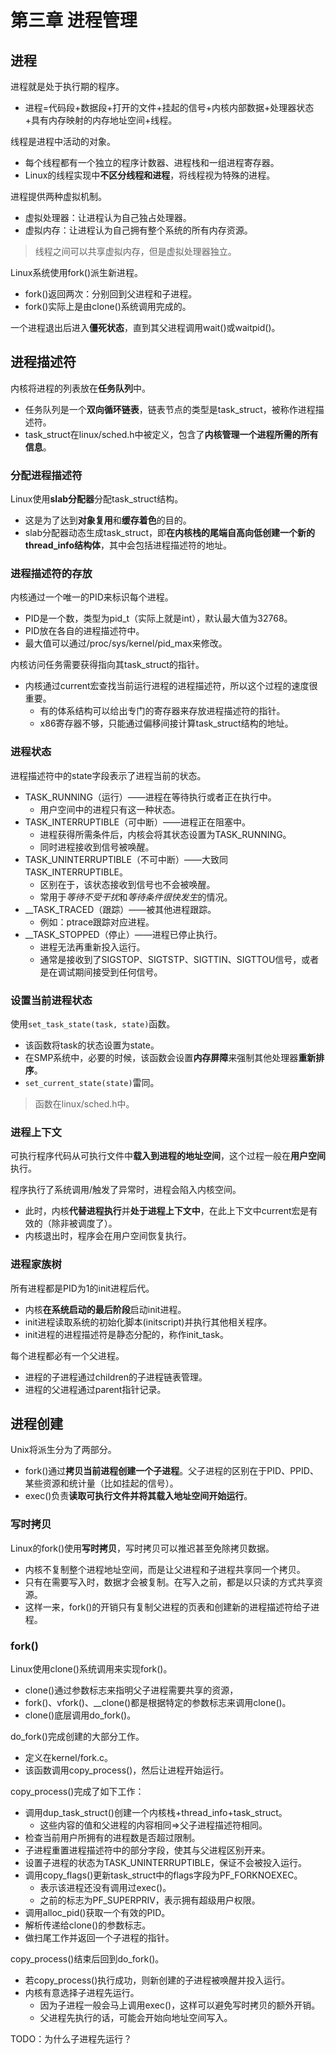 # 第三章 进程管理

## 进程

进程就是处于执行期的程序。
* 进程=代码段+数据段+打开的文件+挂起的信号+内核内部数据+处理器状态+具有内存映射的内存地址空间+线程。

线程是进程中活动的对象。
* 每个线程都有一个独立的程序计数器、进程栈和一组进程寄存器。
* Linux的线程实现中**不区分线程和进程**，将线程视为特殊的进程。

进程提供两种虚拟机制。
* 虚拟处理器：让进程认为自己独占处理器。
* 虚拟内存：让进程认为自己拥有整个系统的所有内存资源。

> 线程之间可以共享虚拟内存，但是虚拟处理器独立。

Linux系统使用fork()派生新进程。
* fork()返回两次：分别回到父进程和子进程。
* fork()实际上是由clone()系统调用完成的。

一个进程退出后进入**僵死状态**，直到其父进程调用wait()或waitpid()。

## 进程描述符

内核将进程的列表放在**任务队列**中。
* 任务队列是一个**双向循环链表**，链表节点的类型是task_struct，被称作进程描述符。
* task_struct在linux/sched.h中被定义，包含了**内核管理一个进程所需的所有信息**。

### 分配进程描述符

Linux使用**slab分配器**分配task_struct结构。
* 这是为了达到**对象复用**和**缓存着色**的目的。
* slab分配器动态生成task_struct，即**在内核栈的尾端自高向低创建一个新的thread_info结构体**，其中会包括进程描述符的地址。

### 进程描述符的存放

内核通过一个唯一的PID来标识每个进程。
* PID是一个数，类型为pid_t（实际上就是int），默认最大值为32768。
* PID放在各自的进程描述符中。
* 最大值可以通过/proc/sys/kernel/pid_max来修改。

内核访问任务需要获得指向其task_struct的指针。
* 内核通过current宏查找当前运行进程的进程描述符，所以这个过程的速度很重要。
  * 有的体系结构可以给出专门的寄存器来存放进程描述符的指针。
  * x86寄存器不够，只能通过偏移间接计算task_struct结构的地址。

### 进程状态

进程描述符中的state字段表示了进程当前的状态。
* TASK_RUNNING（运行）——进程在等待执行或者正在执行中。
  * 用户空间中的进程只有这一种状态。
* TASK_INTERRUPTIBLE（可中断）——进程正在阻塞中。
  * 进程获得所需条件后，内核会将其状态设置为TASK_RUNNING。
  * 同时进程接收到信号被唤醒。
* TASK_UNINTERRUPTIBLE（不可中断）——大致同TASK_INTERRUPTIBLE。
  * 区别在于，该状态接收到信号也不会被唤醒。
  * 常用于*等待不受干扰*和*等待条件很快发生*的情况。
* __TASK_TRACED（跟踪）——被其他进程跟踪。
  * 例如：ptrace跟踪对应进程。
* __TASK_STOPPED（停止）——进程已停止执行。
  * 进程无法再重新投入运行。
  * 通常是接收到了SIGSTOP、SIGTSTP、SIGTTIN、SIGTTOU信号，或者是在调试期间接受到任何信号。

### 设置当前进程状态

使用`set_task_state(task, state)`函数。
* 该函数将task的状态设置为state。
* 在SMP系统中，必要的时候，该函数会设置**内存屏障**来强制其他处理器**重新排序**。
* `set_current_state(state)`雷同。

> 函数在linux/sched.h中。

### 进程上下文

可执行程序代码从可执行文件中**载入到进程的地址空间**，这个过程一般在**用户空间**执行。

程序执行了系统调用/触发了异常时，进程会陷入内核空间。
* 此时，内核**代替进程执行**并**处于进程上下文中**，在此上下文中current宏是有效的（除非被调度了）。
* 内核退出时，程序会在用户空间恢复执行。

### 进程家族树

所有进程都是PID为1的init进程后代。
* 内核**在系统启动的最后阶段**启动init进程。
* init进程读取系统的初始化脚本(initscript)并执行其他相关程序。
* init进程的进程描述符是静态分配的，称作init_task。

每个进程都必有一个父进程。
* 进程的子进程通过children的子进程链表管理。
* 进程的父进程通过parent指针记录。

## 进程创建

Unix将派生分为了两部分。
* fork()通过**拷贝当前进程创建一个子进程**。父子进程的区别在于PID、PPID、某些资源和统计量（比如挂起的信号）。
* exec()负责**读取可执行文件并将其载入地址空间开始运行**。

### 写时拷贝

Linux的fork()使用**写时拷贝**，写时拷贝可以推迟甚至免除拷贝数据。
* 内核不复制整个进程地址空间，而是让父进程和子进程共享同一个拷贝。
* 只有在需要写入时，数据才会被复制。在写入之前，都是以只读的方式共享资源。
* 这样一来，fork()的开销只有复制父进程的页表和创建新的进程描述符给子进程。

### fork()

Linux使用clone()系统调用来实现fork()。
* clone()通过参数标志来指明父子进程需要共享的资源，
* fork()、vfork()、__clone()都是根据特定的参数标志来调用clone()。
* clone()底层调用do_fork()。

do_fork()完成创建的大部分工作。
* 定义在kernel/fork.c。
* 该函数调用copy_process()，然后让进程开始运行。

copy_process()完成了如下工作：
* 调用dup_task_struct()创建一个内核栈+thread_info+task_struct。
  * 这些内容的值和父进程的内容相同=>父子进程描述符相同。
* 检查当前用户所拥有的进程数是否超过限制。
* 子进程重置进程描述符中的部分字段，使其与父进程区别开来。
* 设置子进程的状态为TASK_UNINTERRUPTIBLE，保证不会被投入运行。
* 调用copy_flags()更新task_struct中的flags字段为PF_FORKNOEXEC。
  * 表示该进程还没有调用过exec()。
  * 之前的标志为PF_SUPERPRIV，表示拥有超级用户权限。
* 调用alloc_pid()获取一个有效的PID。
* 解析传递给clone()的参数标志。
* 做扫尾工作并返回一个子进程的指针。

copy_process()结束后回到do_fork()。
* 若copy_process()执行成功，则新创建的子进程被唤醒并投入运行。
* 内核有意选择子进程先运行。
  * 因为子进程一般会马上调用exec()，这样可以避免写时拷贝的额外开销。
  * 父进程先执行的话，可能会开始向地址空间写入。

TODO：为什么子进程先运行？


